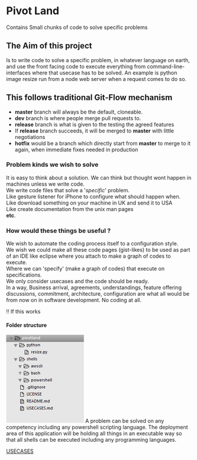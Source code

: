 # Pivot Land
Contains Small chunks of code to solve specific problems

## The Aim of this project
Is to write code to solve a specific problem, in whatever language on earth,    
and use the front facing code to execute everything from command-line-interfaces where that usecase has to be solved.
An example is python image resize run from a node web server when a request comes to do so.

## This follows traditional Git-Flow mechanism
* **master** branch will always be the default, cloneable.
* **dev** branch is where people merge pull requests to.
* **release** branch is what is given to the testing the agreed features
* If **release** branch succeeds, it will be merged to **master** with little negotiations
* **hotfix** would be a branch which directly start from **master** to merge to it again, when immediate fixes needed in production

### Problem kinds we wish to solve
It is easy to think about a solution. We can think but thought wont happen in machines unless we write code.   
We write code files that solve a '_specific_' problem.   
Like gesture listener for iPhone to configure what should happen when.   
Like download something on your machine in UK and send it to USA   
Like create documentation from the unix man pages   
**etc**.

### How would these things be useful ?
We wish to automate the coding process itself to a configuration style.   
We wish we could make all these code pages (gist-likes) to be used as part of an IDE like eclipse where you attach to make a graph of codes to execute.   
Where we can 'specify' (make a graph of codes) that execute on specifications.   
We only consider usecases and the code should be ready.   
In a way, Business arrival, agreements, understandings, feature offering discussions, commitment, architecture, configuration are what all would be from now on in software development. No coding at all.   

!! If this works

#### Folder structure
![Pivotland folder structure](./images/folder-structure.png "Pivotland application folder structure")
A problem can be solved on any competency including any powershell scripting language. The deployment area of this application will be holding all things in an executable way so that all shells can be executed including any programming languages.


[USECASES](./USECASES.md)
